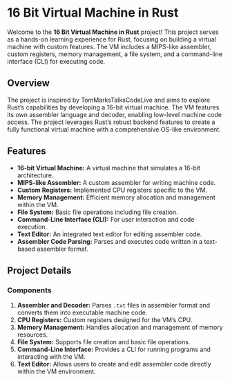 # 16 Bit Virtual Machine in Rust

Welcome to the **16 Bit Virtual Machine in Rust** project! This project serves as a hands-on learning experience for Rust, focusing on building a virtual machine with custom features. The VM includes a MIPS-like assembler, custom registers, memory management, a file system, and a command-line interface (CLI) for executing code.

## Overview

The project is inspired by TomMarksTalksCodeLive and aims to explore Rust’s capabilities by developing a 16-bit virtual machine. The VM features its own assembler language and decoder, enabling low-level machine code access. The project leverages Rust’s robust backend features to create a fully functional virtual machine with a comprehensive OS-like environment.

## Features

- **16-bit Virtual Machine:** A virtual machine that simulates a 16-bit architecture.
- **MIPS-like Assembler:** A custom assembler for writing machine code.
- **Custom Registers:** Implemented CPU registers specific to the VM.
- **Memory Management:** Efficient memory allocation and management within the VM.
- **File System:** Basic file operations including file creation.
- **Command-Line Interface (CLI):** For user interaction and code execution.
- **Text Editor:** An integrated text editor for editing assembler code.
- **Assembler Code Parsing:** Parses and executes code written in a text-based assembler format.

## Project Details

### Components

1. **Assembler and Decoder:** Parses `.txt` files in assembler format and converts them into executable machine code.
2. **CPU Registers:** Custom registers designed for the VM’s CPU.
3. **Memory Management:** Handles allocation and management of memory resources.
4. **File System:** Supports file creation and basic file operations.
5. **Command-Line Interface:** Provides a CLI for running programs and interacting with the VM.
6. **Text Editor:** Allows users to create and edit assembler code directly within the VM environment.

